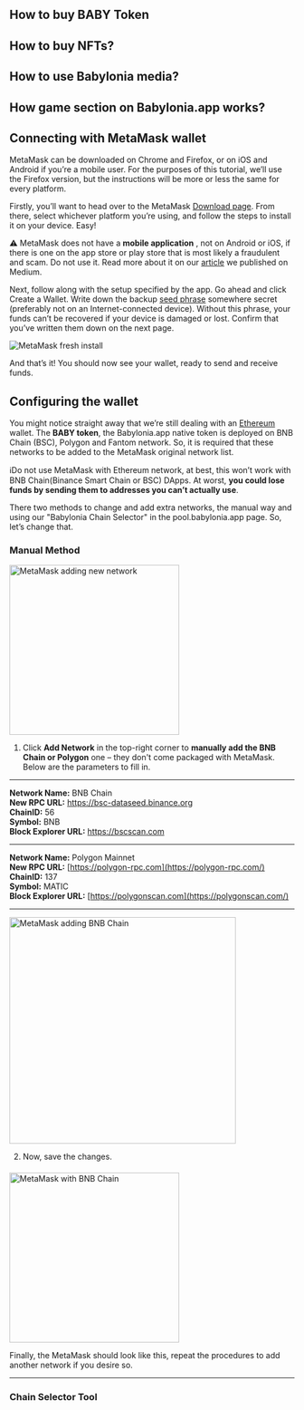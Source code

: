 ## How to buy BABY Token


## How to buy NFTs?


## How to use Babylonia media?


## How game section on Babylonia.app works?



## Connecting with MetaMask wallet

MetaMask can be downloaded on Chrome and Firefox, or on iOS and Android if you’re a mobile user. For the purposes of this tutorial, we’ll use the Firefox version, but the instructions will be more or less the same for every platform.

Firstly, you’ll want to head over to the MetaMask [Download page](https://metamask.io/download.html). From there, select whichever platform you’re using, and follow the steps to install it on your device. Easy!

:warning: MetaMask does not have a  **mobile application** , not on Android or iOS, if there is one on the app store or play store that is most likely a fraudulent and scam. Do not use it. Read more about it on our [article](https://appbabylonia.medium.com/safety-tips-for-cryptocurrency-users-ver-001-9d5ad2e86632) we published on Medium.

Next, follow along with the setup specified by the app. Go ahead and click Create a Wallet. Write down the backup [seed phrase](https://academy.binance.com/en/glossary/seed-phrase) somewhere secret (preferably not on an Internet-connected device). Without this phrase, your funds can’t be recovered if your device is damaged or lost. Confirm that you’ve written them down on the next page.

![MetaMask fresh install](https://github.com/babyloniaapp/docs/blob/ad5394664ed7b14b03a2bd4166cc28f6fdfa99e8/assets/screenshot/Screenshot-MetaMask-01.png)


And that’s it! You should now see your wallet, ready to send and receive funds.




## Configuring the wallet

You might notice straight away that we’re still dealing with an [Ethereum](https://academy.binance.com/en/articles/what-is-ethereum) wallet. The **BABY token**, the Babylonia.app native token is deployed on BNB Chain (BSC), Polygon and Fantom network. So, it is required that these networks to be added to the MetaMask original network list. 


ℹ️Do not use MetaMask with Ethereum network, at best, this won’t work with BNB Chain(Binance Smart Chain or BSC) DApps. At worst, **you could lose funds by sending them to addresses you can’t actually use**.

There two methods to change and add extra networks, the manual way and using our "Babylonia Chain Selector" in the pool.babylonia.app page. So, let’s change that. 

### Manual Method

<img src="https://github.com/babyloniaapp/docs/blob/f5dd4ea8fbee0c84f1fb1e27860596d5b04a8307/assets/screenshot/Screenshot-MetaMask-02.png" alt="MetaMask adding new network" width="300"/>

1. Click **Add Network** in the top-right corner to **manually add the BNB Chain or Polygon** one – they don't come packaged with MetaMask. Below are the parameters to fill in.

---

**Network Name:** BNB Chain \
**New RPC URL:** https://bsc-dataseed.binance.org \
**ChainID:** 56 \
**Symbol:** BNB \
**Block Explorer URL:** https://bscscan.com

---

**Network Name:** Polygon Mainnet \
**New RPC URL:** [https://polygon-rpc.com](https://polygon-rpc.com/) \
**ChainID:** 137 \
**Symbol:** MATIC \
**Block Explorer URL:** [https://polygonscan.com](https://polygonscan.com/)

---

<img src="https://github.com/babyloniaapp/docs/blob/f5dd4ea8fbee0c84f1fb1e27860596d5b04a8307/assets/screenshot/Screenshot-MetaMask-03.png" alt="MetaMask adding BNB Chain" height="400"/>


2. Now, save the changes.


####

<img src="https://github.com/babyloniaapp/docs/blob/f5dd4ea8fbee0c84f1fb1e27860596d5b04a8307/assets/screenshot/Screenshot-MetaMask-04.png" alt="MetaMask with BNB Chain" width="300"/>

Finally, the MetaMask should look like this, repeat the procedures to add another network if you desire so.

---

### Chain Selector Tool
